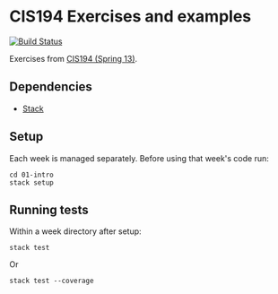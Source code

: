 # CIS194 Exercises and examples

[![Build Status](https://travis-ci.org/danielholmes/cis194-spring-13.svg?branch=master)](https://travis-ci.org/danielholmes/cis194-spring-13)

Exercises from [CIS194 (Spring 13)](http://www.seas.upenn.edu/~cis194/spring13/).


## Dependencies

 - [Stack](https://www.haskellstack.org/)


## Setup

Each week is managed separately. Before using that week's code run:

```
cd 01-intro
stack setup
```


## Running tests

Within a week directory after setup:

```
stack test
```

Or

```
stack test --coverage
```
